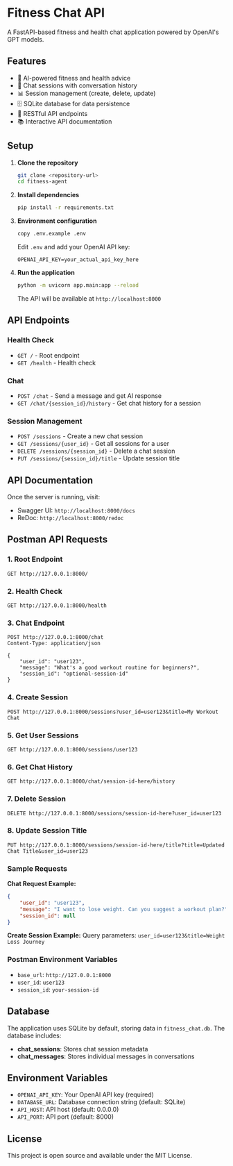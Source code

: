 # Fitness Chat API

A FastAPI-based fitness and health chat application powered by OpenAI's GPT models.

## Features

- 🤖 AI-powered fitness and health advice
- 💬 Chat sessions with conversation history
- 📊 Session management (create, delete, update)
- 🗄️ SQLite database for data persistence
- 🚀 RESTful API endpoints
- 📚 Interactive API documentation

## Setup

1. **Clone the repository**
   ```bash
   git clone <repository-url>
   cd fitness-agent
   ```

2. **Install dependencies**
   ```bash
   pip install -r requirements.txt
   ```

3. **Environment configuration**
   ```bash
   copy .env.example .env
   ```
   
   Edit `.env` and add your OpenAI API key:
   ```
   OPENAI_API_KEY=your_actual_api_key_here
   ```

4. **Run the application**
   ```bash
   python -m uvicorn app.main:app --reload
   ```

   The API will be available at `http://localhost:8000`

## API Endpoints

### Health Check
- `GET /` - Root endpoint
- `GET /health` - Health check

### Chat
- `POST /chat` - Send a message and get AI response
- `GET /chat/{session_id}/history` - Get chat history for a session

### Session Management
- `POST /sessions` - Create a new chat session
- `GET /sessions/{user_id}` - Get all sessions for a user
- `DELETE /sessions/{session_id}` - Delete a chat session
- `PUT /sessions/{session_id}/title` - Update session title

## API Documentation

Once the server is running, visit:
- Swagger UI: `http://localhost:8000/docs`
- ReDoc: `http://localhost:8000/redoc`

## Postman API Requests

### 1. Root Endpoint
```http
GET http://127.0.0.1:8000/
```

### 2. Health Check
```http
GET http://127.0.0.1:8000/health
```

### 3. Chat Endpoint
```http
POST http://127.0.0.1:8000/chat
Content-Type: application/json

{
    "user_id": "user123",
    "message": "What's a good workout routine for beginners?",
    "session_id": "optional-session-id"
}
```

### 4. Create Session
```http
POST http://127.0.0.1:8000/sessions?user_id=user123&title=My Workout Chat
```

### 5. Get User Sessions
```http
GET http://127.0.0.1:8000/sessions/user123
```

### 6. Get Chat History
```http
GET http://127.0.0.1:8000/chat/session-id-here/history
```

### 7. Delete Session
```http
DELETE http://127.0.0.1:8000/sessions/session-id-here?user_id=user123
```

### 8. Update Session Title
```http
PUT http://127.0.0.1:8000/sessions/session-id-here/title?title=Updated Chat Title&user_id=user123
```

### Sample Requests

**Chat Request Example:**
```json
{
    "user_id": "user123",
    "message": "I want to lose weight. Can you suggest a workout plan?",
    "session_id": null
}
```

**Create Session Example:**
Query parameters: `user_id=user123&title=Weight Loss Journey`

### Postman Environment Variables
- `base_url`: `http://127.0.0.1:8000`
- `user_id`: `user123`
- `session_id`: `your-session-id`

## Database

The application uses SQLite by default, storing data in `fitness_chat.db`. The database includes:

- **chat_sessions**: Stores chat session metadata
- **chat_messages**: Stores individual messages in conversations

## Environment Variables

- `OPENAI_API_KEY`: Your OpenAI API key (required)
- `DATABASE_URL`: Database connection string (default: SQLite)
- `API_HOST`: API host (default: 0.0.0.0)
- `API_PORT`: API port (default: 8000)

## License

This project is open source and available under the MIT License.